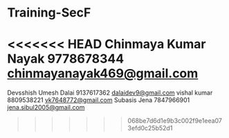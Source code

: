 # Training-SecF
<<<<<<< HEAD
Chinmaya Kumar Nayak 9778678344 chinmayanayak469@gmail.com
=======
Devsshish Umesh Dalai 9137617362 dalaidev9@gmail.com
vishal kumar  8809538221 vk7648772@gmail.com
Subasis Jena 7847966901 jena.sibul2005@gmail.com
>>>>>>> 068be7d6d1e9b3c002f9e1eea073efd0c25b52d1
